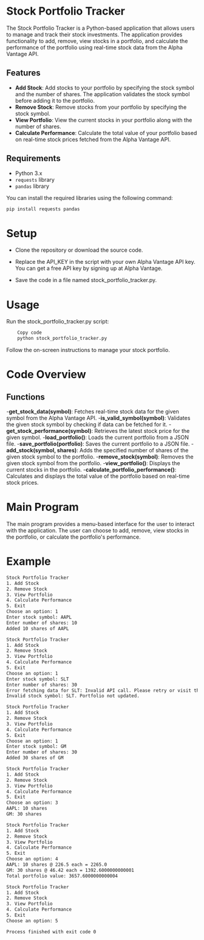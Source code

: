 # Stock Portfolio Tracker

The Stock Portfolio Tracker is a Python-based application that allows users to manage and track their stock investments. The application provides functionality to add, remove, view stocks in a portfolio, and calculate the performance of the portfolio using real-time stock data from the Alpha Vantage API.

## Features

- **Add Stock**: Add stocks to your portfolio by specifying the stock symbol and the number of shares. The application validates the stock symbol before adding it to the portfolio.
- **Remove Stock**: Remove stocks from your portfolio by specifying the stock symbol.
- **View Portfolio**: View the current stocks in your portfolio along with the number of shares.
- **Calculate Performance**: Calculate the total value of your portfolio based on real-time stock prices fetched from the Alpha Vantage API.

## Requirements

- Python 3.x
- `requests` library
- `pandas` library

You can install the required libraries using the following command:

```bash
pip install requests pandas
```

# Setup

- Clone the repository or download the source code.

- Replace the API_KEY in the script with your own Alpha Vantage API key. You can get a free API key by signing up at Alpha Vantage.

- Save the code in a file named stock_portfolio_tracker.py.

# Usage

Run the stock_portfolio_tracker.py script:

```bash
    Copy code
    python stock_portfolio_tracker.py
```

Follow the on-screen instructions to manage your stock portfolio.

# Code Overview

## Functions

-**get_stock_data(symbol)**: Fetches real-time stock data for the given symbol from the Alpha Vantage API.
-**is_valid_symbol(symbol)**: Validates the given stock symbol by checking if data can be fetched for it.
-**get_stock_performance(symbol)**: Retrieves the latest stock price for the given symbol.
-**load_portfolio()**: Loads the current portfolio from a JSON file.
-**save_portfolio(portfolio)**: Saves the current portfolio to a JSON file.
-**add_stock(symbol, shares)**: Adds the specified number of shares of the given stock symbol to the portfolio.
-**remove_stock(symbol)**: Removes the given stock symbol from the portfolio.
-**view_portfolio()**: Displays the current stocks in the portfolio.
-**calculate_portfolio_performance()**: Calculates and displays the total value of the portfolio based on real-time stock prices.

# Main Program

The main program provides a menu-based interface for the user to interact with the application. The user can choose to add, remove, view stocks in the portfolio, or calculate the portfolio's performance.

# Example

```bash
Stock Portfolio Tracker
1. Add Stock
2. Remove Stock
3. View Portfolio
4. Calculate Performance
5. Exit
Choose an option: 1
Enter stock symbol: AAPL
Enter number of shares: 10
Added 10 shares of AAPL

Stock Portfolio Tracker
1. Add Stock
2. Remove Stock
3. View Portfolio
4. Calculate Performance
5. Exit
Choose an option: 1
Enter stock symbol: SLT
Enter number of shares: 30
Error fetching data for SLT: Invalid API call. Please retry or visit the documentation (https://www.alphavantage.co/documentation/) for TIME_SERIES_INTRADAY.
Invalid stock symbol: SLT. Portfolio not updated.

Stock Portfolio Tracker
1. Add Stock
2. Remove Stock
3. View Portfolio
4. Calculate Performance
5. Exit
Choose an option: 1
Enter stock symbol: GM
Enter number of shares: 30
Added 30 shares of GM

Stock Portfolio Tracker
1. Add Stock
2. Remove Stock
3. View Portfolio
4. Calculate Performance
5. Exit
Choose an option: 3
AAPL: 10 shares
GM: 30 shares

Stock Portfolio Tracker
1. Add Stock
2. Remove Stock
3. View Portfolio
4. Calculate Performance
5. Exit
Choose an option: 4
AAPL: 10 shares @ 226.5 each = 2265.0
GM: 30 shares @ 46.42 each = 1392.6000000000001
Total portfolio value: 3657.6000000000004

Stock Portfolio Tracker
1. Add Stock
2. Remove Stock
3. View Portfolio
4. Calculate Performance
5. Exit
Choose an option: 5

Process finished with exit code 0
```
